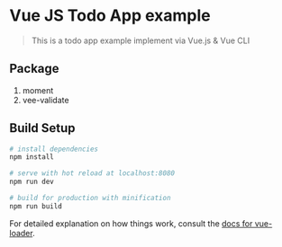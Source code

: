 # Vue JS Todo App example

> This is a todo app example implement via Vue.js & Vue CLI


## Package
1. moment
2. vee-validate

## Build Setup

``` bash
# install dependencies
npm install

# serve with hot reload at localhost:8080
npm run dev

# build for production with minification
npm run build
```

For detailed explanation on how things work, consult the [docs for vue-loader](http://vuejs.github.io/vue-loader).
